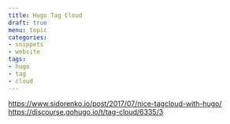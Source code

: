 ```yaml
---
title: Hugo Tag Cloud
draft: true
menu: topic
categories:
- snippets
- website
tags:
- hugo
- tag
- cloud
---
```


https://www.sidorenko.io/post/2017/07/nice-tagcloud-with-hugo/
https://discourse.gohugo.io/t/tag-cloud/6335/3
